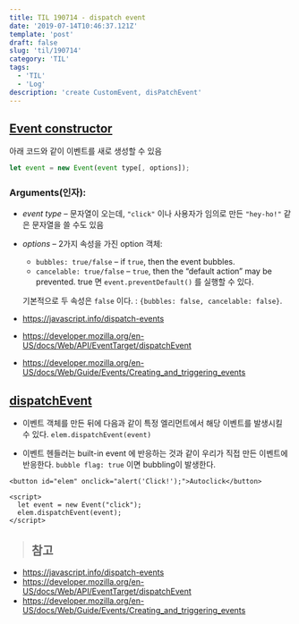 ```yaml
---
title: TIL 190714 - dispatch event
date: '2019-07-14T10:46:37.121Z'
template: 'post'
draft: false
slug: 'til/190714'
category: 'TIL'
tags:
  - 'TIL'
  - 'Log'
description: 'create CustomEvent, disPatchEvent'
---
```


## [Event constructor](https://javascript.info/dispatch-events#event-constructor)

아래 코드와 같이 이벤트를 새로 생성할 수 있음 

```javascript
let event = new Event(event type[, options]);
```

### Arguments(인자):

- *event type* – 문자열이 오는데,  `"click"` 이나 사용자가 임의로 만든  `"hey-ho!"` 같은 문자열을 쓸 수도 있음

- *options* – 2가지 속성을 가진 option 객체:

  - `bubbles: true/false` – if `true`, then the event bubbles.
  - `cancelable: true/false` –  `true`, then the “default action” may be prevented. true 면 `event.preventDefault()` 를 실행할 수 있다. 

  기본적으로 두 속성은 `false` 이다. : `{bubbles: false, cancelable: false}`.

- https://javascript.info/dispatch-events
- https://developer.mozilla.org/en-US/docs/Web/API/EventTarget/dispatchEvent
- https://developer.mozilla.org/en-US/docs/Web/Guide/Events/Creating_and_triggering_events

## [dispatchEvent](https://javascript.info/dispatch-events#dispatchevent)

- 이벤트 객체를 만든 뒤에 다음과 같이 특정 엘리먼트에서 해당 이벤트를 발생시킬 수 있다. `elem.dispatchEvent(event)` 

-  이벤트 헨들러는 built-in event 에 반응하는 것과 같이 우리가 직접 만든 이벤트에 반응한다. `bubble flag: true` 이면 bubbling이 발생한다.

```markup
<button id="elem" onclick="alert('Click!');">Autoclick</button>

<script>
  let event = new Event("click");
  elem.dispatchEvent(event);
</script>
```
> ## 참고 
- https://javascript.info/dispatch-events
- https://developer.mozilla.org/en-US/docs/Web/API/EventTarget/dispatchEvent
- https://developer.mozilla.org/en-US/docs/Web/Guide/Events/Creating_and_triggering_events